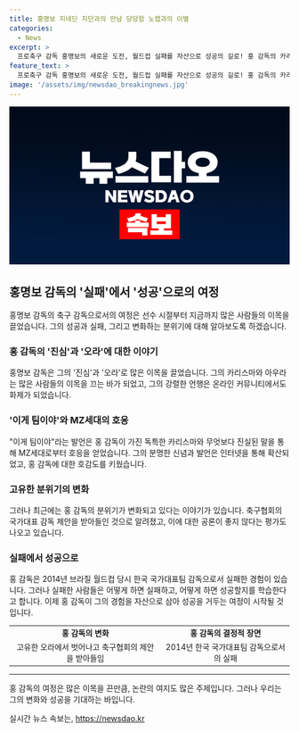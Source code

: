 ```yaml
---
title: 홍명보 지네딘 지단과의 만남 당당함 노캡과의 이별
categories:
  - News
excerpt: >
  프로축구 감독 홍명보의 새로운 도전, 월드컵 실패를 자산으로 성공의 길로! 홍 감독의 카리스마와 오라로 둘러싸인 인물적인 모습은 MZ세대에게 호감을 얻었고, 어른들의 사실바꾸기에 실망한 대중에게 희망의 메시지로 다가간다. 그의 경험은 과거 실패에서 배움을 얻어 다시 도약하는 모범이 될 수 있다. 노캡, 이것이 진심이다!
feature_text: >
  프로축구 감독 홍명보의 새로운 도전, 월드컵 실패를 자산으로 성공의 길로! 홍 감독의 카리스마와 오라로 둘러싸인 인물적인 모습은 MZ세대에게 호감을 얻었고, 어른들의 사실바꾸기에 실망한 대중에게 희망의 메시지로 다가간다. 그의 경험은 과거 실패에서 배움을 얻어 다시 도약하는 모범이 될 수 있다. 노캡, 이것이 진심이다!
image: '/assets/img/newsdao_breakingnews.jpg'
---
```


<p><img src="/assets/img/newsdao_breakingnews.jpg" alt="cryptoinkorea 속보" /></p>

<h2 data-ke-size="size26">홍명보 감독의 '실패'에서 '성공'으로의 여정</h2>

<p data-ke-size="size16">홍명보 감독의 축구 감독으로서의 여정은 선수 시절부터 지금까지 많은 사람들의 이목을 끌었습니다. 그의 성공과 실패, 그리고 변화하는 분위기에 대해 알아보도록 하겠습니다.</p>

<h3>홍 감독의 '진심'과 '오라'에 대한 이야기</h3>

<p data-ke-size="size16">홍명보 감독은 그의 '진심'과 '오라'로 많은 이목을 끌었습니다. 그의 카리스마와 아우라는 많은 사람들의 이목을 끄는 바가 되었고, 그의 강렬한 언행은 온라인 커뮤니티에서도 화제가 되었습니다.</p>

<h3>'이게 팀이야'와 MZ세대의 호응</h3>

<p data-ke-size="size16">"이게 팀이야"라는 발언은 홍 감독이 가진 독특한 카리스마와 무엇보다 진실된 말을 통해 MZ세대로부터 호응을 얻었습니다. 그의 분명한 신념과 발언은 인터넷을 통해 확산되었고, 홍 감독에 대한 호감도를 키웠습니다.</p>

<h3>고유한 분위기의 변화</h3>

<p data-ke-size="size16">그러나 최근에는 홍 감독의 분위기가 변화되고 있다는 이야기가 있습니다. 축구협회의 국가대표 감독 제안을 받아들인 것으로 알려졌고, 이에 대한 공론이 좋지 않다는 평가도 나오고 있습니다.</p>

<h3>실패에서 성공으로</h3>

<p data-ke-size="size16">홍 감독은 2014년 브라질 월드컵 당시 한국 국가대표팀 감독으로서 실패한 경험이 있습니다. 그러나 실패한 사람들은 어떻게 하면 실패하고, 어떻게 하면 성공할지를 학습한다고 합니다. 이제 홍 감독이 그의 경험을 자산으로 삼아 성공을 거두는 여정이 시작될 것입니다.</p>

<table>
    <tr>
        <td style="text-align: center; height: 17px;"><b>홍 감독의 변화</b></td>
        <td style="text-align: center; height: 17px;"><b>홍 감독의 결정적 장면</b></td>
    </tr>
    <tr>
        <td style="text-align: center; height: 17px;">고유한 오라에서 벗어나고 축구협회의 제안을 받아들임</td>
        <td style="text-align: center; height: 17px;">2014년 한국 국가대표팀 감독으로서의 실패</td>
    </tr>
</table>

<hr>

<p data-ke-size="size16">홍 감독의 여정은 많은 이목을 끈만큼, 논란의 여지도 많은 주제입니다. 그러나 우리는 그의 변화와 성공을 기대하는 바입니다.</p>
실시간 뉴스 속보는, <a href="https://newsdao.kr" rel="dofollow">https://newsdao.kr</a>


